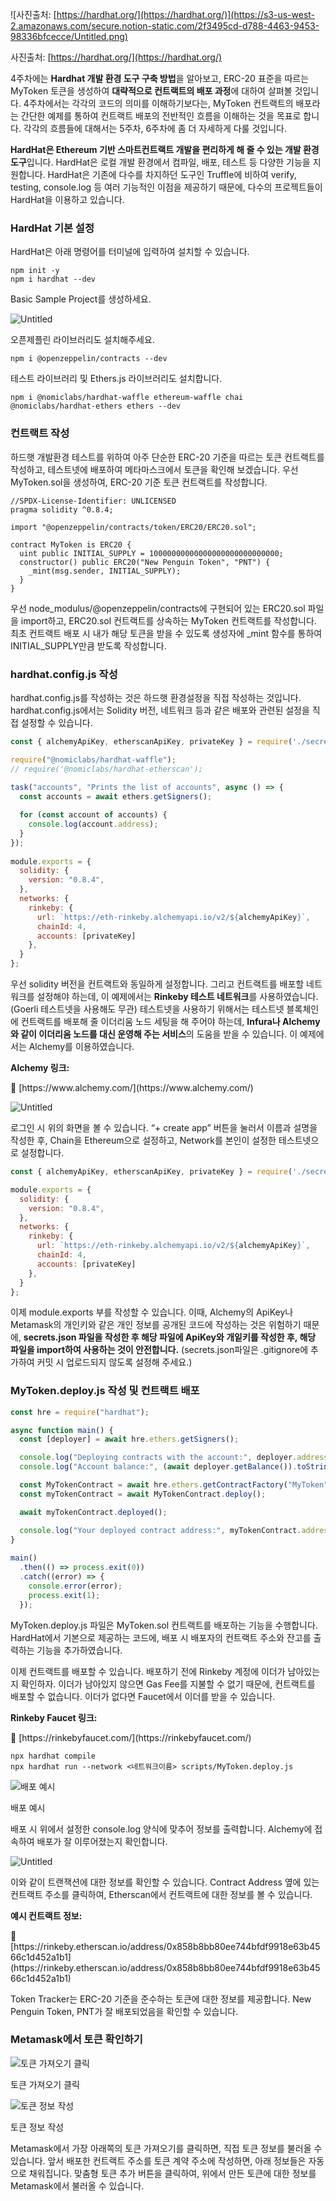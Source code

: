 ![사진출처: [https://hardhat.org/](https://hardhat.org/)](https://s3-us-west-2.amazonaws.com/secure.notion-static.com/2f3495cd-d788-4463-9453-98336bfcecce/Untitled.png)

사진출처: [https://hardhat.org/](https://hardhat.org/)

4주차에는 **Hardhat 개발 환경 도구 구축 방법**을 알아보고, ERC-20 표준을 따르는 MyToken 토큰을 생성하여 **대략적으로 컨트랙트의 배포 과정**에 대하여 살펴볼 것입니다. 4주차에서는 각각의 코드의 의미를 이해하기보다는, MyToken 컨트랙트의 배포라는 간단한 예제를 통하여 컨트랙트 배포의 전반적인 흐름을 이해하는 것을 목표로 합니다. 각각의 흐름들에 대해서는 5주차, 6주차에 좀 더 자세하게 다룰 것입니다.

**HardHat은 Ethereum 기반 스마트컨트랙트 개발을 편리하게 해 줄 수 있는 개발 환경 도구**입니다. HardHat은 로컬 개발 환경에서 컴파일, 배포, 테스트 등 다양한 기능을 지원합니다. HardHat은 기존에 다수를 차지하던 도구인 Truffle에 비하여 verify, testing, console.log 등 여러 기능적인 이점을 제공하기 때문에, 다수의 프로젝트들이 HardHat을 이용하고 있습니다.

### HardHat 기본 설정

HardHat은 아래 명령어를 터미널에 입력하여 설치할 수 있습니다.

```
npm init -y
npm i hardhat --dev
```

Basic Sample Project를 생성하세요.

![Untitled](https://s3-us-west-2.amazonaws.com/secure.notion-static.com/4346642f-c570-4ef5-bbfe-e5b47c895534/Untitled.png)

오픈제플린 라이브러리도 설치해주세요.

```
npm i @openzeppelin/contracts --dev
```

테스트 라이브러리 및 Ethers.js 라이브러리도 설치합니다.

```
npm i @nomiclabs/hardhat-waffle ethereum-waffle chai @nomiclabs/hardhat-ethers ethers --dev
```

### 컨트랙트 작성

하드햇 개발환경 테스트를 위하여 아주 단순한 ERC-20 기준을 따르는 토큰 컨트랙트를 작성하고, 테스트넷에 배포하여 메타마스크에서 토큰을 확인해 보겠습니다. 우선 MyToken.sol을 생성하여, ERC-20 기준 토큰 컨트랙트를 작성합니다.

```solidity
//SPDX-License-Identifier: UNLICENSED
pragma solidity ^0.8.4;

import "@openzeppelin/contracts/token/ERC20/ERC20.sol";

contract MyToken is ERC20 {
  uint public INITIAL_SUPPLY = 10000000000000000000000000000;
  constructor() public ERC20("New Penguin Token", "PNT") {
    _mint(msg.sender, INITIAL_SUPPLY);
  }
}
```

우선 node_modulus/@openzeppelin/contracts에 구현되어 있는 ERC20.sol 파일을 import하고, ERC20.sol 컨트랙트를 상속하는 MyToken 컨트랙트를 작성합니다. 최초 컨트랙트 배포 시 내가 해당 토큰을 받을 수 있도록 생성자에 _mint 함수를 통하여 INITIAL_SUPPLY만큼 받도록 작성합니다.

### hardhat.config.js 작성

hardhat.config.js를 작성하는 것은 하드햇 환경설정을 직접 작성하는 것입니다. hardhat.config.js에서는 Solidity 버전, 네트워크 등과 같은 배포와 관련된 설정을 직접 설정할 수 있습니다.

```jsx
const { alchemyApiKey, etherscanApiKey, privateKey } = require('./secrets.json');

require("@nomiclabs/hardhat-waffle");
// require('@nomiclabs/hardhat-etherscan');
 
task("accounts", "Prints the list of accounts", async () => {
  const accounts = await ethers.getSigners();

  for (const account of accounts) {
    console.log(account.address);
  }
}); 
 
module.exports = {
  solidity: {
    version: "0.8.4",
  }, 
  networks: {
    rinkeby: {
      url: `https://eth-rinkeby.alchemyapi.io/v2/${alchemyApiKey}`,
      chainId: 4, 
      accounts: [privateKey]
    },
  }
};
```

우선 solidity 버전을 컨트랙트와 동일하게 설정합니다. 그리고 컨트랙트를 배포할 네트워크를 설정해야 하는데, 이 예제에서는 **Rinkeby 테스트 네트워크**를 사용하였습니다. (Goerli 테스트넷을 사용해도 무관) 테스트넷을 사용하기 위해서는 테스트넷 블록체인에 컨트랙트를 배포해 줄 이더리움 노드 세팅을 해 주어야 하는데, **Infura나 Alchemy와 같이 이더리움 노드를 대신 운영해 주는 서비스**의 도움을 받을 수 있습니다. 이 예제에서는 Alchemy를 이용하였습니다.

**Alchemy 링크:**

<aside>
📎 [https://www.alchemy.com/](https://www.alchemy.com/)

</aside>

![Untitled](https://s3-us-west-2.amazonaws.com/secure.notion-static.com/1c377917-180b-4c97-b8c2-ecaec7b62eb2/Untitled.png)

로그인 시 위의 화면을 볼 수 있습니다. “+ create app” 버튼을 눌러서 이름과 설명을 작성한 후, Chain을 Ethereum으로 설정하고, Network를 본인이 설정한 테스트넷으로 설정합니다.

```jsx
const { alchemyApiKey, etherscanApiKey, privateKey } = require('./secrets.json');

module.exports = {
  solidity: {
    version: "0.8.4",
  }, 
  networks: {
    rinkeby: {
      url: `https://eth-rinkeby.alchemyapi.io/v2/${alchemyApiKey}`,
      chainId: 4, 
      accounts: [privateKey]
    },
  }
};
```

이제 module.exports 부를 작성할 수 있습니다. 이때, Alchemy의 ApiKey나 Metamask의 개인키와 같은 개인 정보를 공개된 코드에 작성하는 것은 위험하기 때문에, **secrets.json 파일을 작성한 후 해당 파일에 ApiKey와 개잍키를 작성한 후, 해당 파일을 import하여 사용하는 것이 안전합니다.** (secrets.json파일은 .gitignore에 추가하여 커밋 시 업로드되지 않도록 설정해 주세요.)

### MyToken.deploy.js 작성 및 컨트랙트 배포

```jsx
const hre = require("hardhat");

async function main() {
  const [deployer] = await hre.ethers.getSigners();

  console.log("Deploying contracts with the account:", deployer.address);
  console.log("Account balance:", (await deployer.getBalance()).toString());

  const MyTokenContract = await hre.ethers.getContractFactory("MyToken");
  const myTokenContract = await MyTokenContract.deploy();

  await myTokenContract.deployed();

  console.log("Your deployed contract address:", myTokenContract.address);
}
  
main()
  .then(() => process.exit(0))
  .catch((error) => {
    console.error(error);
    process.exit(1);
  });
```

MyToken.deploy.js 파일은 MyToken.sol 컨트랙트를 배포하는 기능을 수행합니다. HardHat에서 기본으로 제공하는 코드에, 배포 시 배포자의 컨트랙트 주소와 잔고를 출력하는 기능을 추가하였습니다.

이제 컨트랙트를 배포할 수 있습니다. 배포하기 전에 Rinkeby 계정에 이더가 남아있는지 확인하자. 이더가 남아있지 않으면 Gas Fee를 지불할 수 없기 때문에, 컨트랙트를 배포할 수 없습니다. 이더가 없다면 Faucet에서 이더를 받을 수 있습니다.

**Rinkeby Faucet 링크:**

<aside>
📎 [https://rinkebyfaucet.com/](https://rinkebyfaucet.com/)

</aside>

```
npx hardhat compile
npx hardhat run --network <네트워크이름> scripts/MyToken.deploy.js
```

![배포 예시](https://s3-us-west-2.amazonaws.com/secure.notion-static.com/f432565d-ce86-4db4-acbc-accb9328c7bc/Untitled.png)

배포 예시

배포 시 위에서 설정한 console.log 양식에 맞추어 정보를 출력합니다. Alchemy에 접속하여 배포가 잘 이루어졌는지 확인합니다.

![Untitled](https://s3-us-west-2.amazonaws.com/secure.notion-static.com/de5febce-30b8-46d5-a52b-797d69012854/Untitled.png)

이와 같이 트랜잭션에 대한 정보를 확인할 수 있습니다. Contract Address 옆에 있는 컨트랙트 주소를 클릭하여, Etherscan에서 컨트랙트에 대한 정보를 볼 수 있습니다.

**예시 컨트랙트 정보:**

<aside>
📎 [https://rinkeby.etherscan.io/address/0x858b8bb80ee744bfdf9918e63b4566c1d452a1b1](https://rinkeby.etherscan.io/address/0x858b8bb80ee744bfdf9918e63b4566c1d452a1b1)

</aside>

Token Tracker는 ERC-20 기준을 준수하는 토큰에 대한 정보를 제공합니다. New Penguin Token, PNT가 잘 배포되었음을 확인할 수 있습니다.

### Metamask에서 토큰 확인하기

![토큰 가져오기 클릭](https://s3-us-west-2.amazonaws.com/secure.notion-static.com/7cfa3280-f87e-4568-a8a5-686cfee14eef/Untitled.png)

토큰 가져오기 클릭

![토큰 정보 작성](https://s3-us-west-2.amazonaws.com/secure.notion-static.com/ed11d2f0-9750-46e1-9cbc-e032900110b1/Untitled.png)

토큰 정보 작성

Metamask에서 가장 아래쪽의 토큰 가져오기를 클릭하면, 직접 토큰 정보를 불러올 수 있습니다. 앞서 배포한 컨트랙트 주소를 토큰 계약 주소에 작성하면, 아래 정보들은 자동으로 채워집니다. 맞춤형 토큰 추가 버튼을 클릭하여, 위에서 만든 토큰에 대한 정보를 Metamask에서 불러올 수 있습니다.
